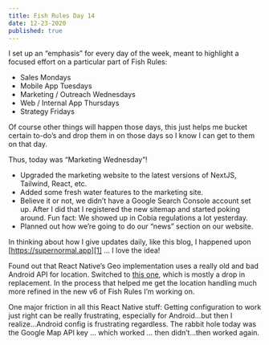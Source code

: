 ```yaml
---
title: Fish Rules Day 14
date: 12-23-2020
published: true
---
```


I set up an “emphasis” for every day of the week, meant to highlight a focused effort on a particular part of Fish Rules:
- Sales Mondays
- Mobile App Tuesdays
- Marketing / Outreach Wednesdays
- Web / Internal App Thursdays
- Strategy Fridays

Of course other things will happen those days, this just helps me bucket certain to-do’s and drop them in on those days so I know I can get to them on that day.

Thus, today was “Marketing Wednesday”!
- Upgraded the marketing website to the latest versions of NextJS, Tailwind, React, etc.
- Added some fresh water features to the marketing site.
- Believe it or not, we didn’t have a Google Search Console account set up.  After I did that I registered the new sitemap and started poking around.  Fun fact: We showed up in Cobia regulations a lot yesterday.
- Planned out how we’re going to do our “news” section on our website.

In thinking about how I give updates daily, like this blog, I happened upon [https://supernormal.app][1] … I love the idea!

Found out that React Native’s Geo implementation uses a really old and bad Android API for location.  Switched to [this one][2], which is mostly a drop in replacement.  In the process that helped me get the location handling much more refined in the new v6 of Fish Rules I’m working on.

One major friction in all this React Native stuff:  Getting configuration to work just right can be really frustrating, especially for Android…but then I realize…Android config is frustrating regardless.  The rabbit hole today was the Google Map API key … which worked … then didn’t…then worked again.

[1]:	https://supernormal.app
[2]:	https://github.com/Agontuk/react-native-geolocation-service